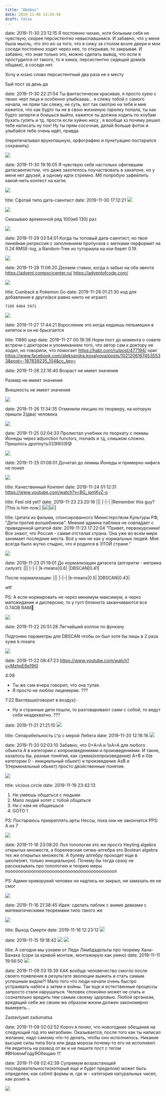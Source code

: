 ```yaml
---
title: "Abobus"
date: 2019-11-06 13:24:56
draft: false
---
```


date: 2019-11-30 23:12:15
Я постоянно чихаю, хотя больным себя не чувствую, скорее персистентно невыспавшимся. И забавно, что у меня была мысль, что это из-за того, что я сижу за столом возле двери и мои соседи постоянно ходят через нее, то открывая, то закрывая. И забавно, что зная только это, можно сделать вывод, что если я простудился от такого, то я хикка, персистентно сидящий дома(в общаке), а соседи нет.

Хочу и юзаю слово персистентный два раза не к месту

5ый пост за день да

date: 2019-11-30 22:21:54
Ты фантастически красивая, я просто хуею с твоих черт лица и особенно улыбкаааа... я слежу тобой с самого начала, не прям так слежу, не суть, вот так смотрю на тебя и мне кажется, что как будто ты не в свою жизненую тарелку попала, ты как будто заперти и боишься выйти, кажется ты должна ходить по клубам бухать гулять и тд. прости если хуйню несу , я вообще хз почему решил тебе написать ну пох! Ну ты прям сосочная, делай больше фоток и улыбайся тебе очень идёт, правда

(перепечатывал врукопашную, орфографию и пунктуацию постарался сохранить)

![](/img/vk/JyNGTJIETGg.jpg)

date: 2019-11-30 19:16:05
Я чувствую себя настолько офигевшим датасаентистом, что даже захотелось поучаствовать в хакатоне, но у меня нет друзей, а одному идти стремно. Мб попробую зафейлить какой-нить контест на кагле.

![](/img/vk/iqQBkdZYREQ.jpg)

title: Сфотай типо дата-саентист
date: 2019-11-30 17:12:21
![](/img/vk/Arh56jKQIGg.jpg)

![](/img/vk/soqx7-6nXLE.jpg)

Смазываю временной ряд 100(мб 130) раз

![](/img/vk/6Cpe7Cw8xn4.jpg)

date: 2019-11-29 03:54:01
Когда ты топовый дата-саентист, но твоя линейная регрессия с заполнением пропусков с метками перформит на 0.24 RMSE-log, а Random-Tree из туториала на изи берет 0.19.

![](/img/vk/7mzFiZS4kmA.jpg)

date: 2019-11-28 11:06:20
Делаем ставки, когда я забью на оба эвента
https://advent.compscicenter.ru/
https://adventofcode.com/

![](/img/vk/TnBxt_Ji1WI.jpg)

title: Cumback в Pokemon Go
date: 2019-11-28 01:21:30
код для добавления в други(все равно никто не играет)
```
7109 8464 5971
```

![](/img/vk/3-AC9GLuiAg.jpg)

date: 2019-11-27 17:44:21
Взросление это когда кидаешь пельмешки в кипяток и он не брызгается

title: 11890 шер
date: 2019-11-27 00:19:38
Норм пост до момента о совете встречи с доктором и упоминанием того, что автор сам к доктору не ходил, но говорили, что помогает
https://habr.com/ru/post/477194/
ориг
https://www.facebook.com/aleksandra.kovalyova/posts/10212061674535533&post=-187839235_104&cc_key=

date: 2019-11-26 22:16:40
Возраст не имеет значения

Размер не имеет значения

Внешность не имеет значения

![](/img/vk/8_qSRM937lE.jpg)

date: 2019-11-26 11:34:35
Отменили лекцию по теорверу, на которую пришли 2(два) человека

![](/img/vk/xt6byoT-L68.jpg)

date: 2019-11-25 02:04:33
Пролистал учебник по теоркату с леммы Йонеды через adjunction functors, monads и тд, слишком сложно. Пришлось дропнуть((((99(((9😰

![](/img/vk/HXg_hAv9ijE.jpg)

date: 2019-11-25 01:08:01
Дочитал до леммы Йонеды и примерно нифига не понял

![](/img/vk/sZPWGlMznT8.jpg)

title: Качественный Контент
date: 2019-11-24 01:12:31
https://www.youtube.com/watch?v=8G_jpmKyZ-o

title: Feel old yet?
date: 2019-11-23 23:20:16
|||
|-|-|
|Remember this guy?|This is him now.|
|![](/img/vk/TqnTVkCQBpk.jpg)|![](/img/vk/veVxoGv9QwM.jpg)|

title: Цитата из фильма, спонсированного Министерством Культуры РФ, "Дети против волшебников". Мнение админа паблика не совпадает с приведенной цитатой
date: 2019-11-23 17:22:04
"Привет, первокурсники! Все знают, что Россия - самая отсталая страна. Она уже во всем мире занимает последние места. Всё у них не как у нормальных людей. Мне всегда было жутко стыдно, что я родился в ЭТОЙ стране."

![](/img/vk/Vw7WvkodDb0.jpg)

date: 2019-11-23 01:19:01
До нормализации датасета (алгоритм - метрика силуэт):
|||
|-|-|
|k-means|0.6|
|DBSCAN|0.41|

После нормализации:
|||
|-|-|
|k-means|0.5|
|DBSCAN|0.43|

wtf

PS: А если нормировать не через минимум-максимум, а через матожидание и дисперсию, то у гугл блокнота заканчиваются все 0.74GB RAM🤔

![](/img/vk/xOi0NqSKnv4.jpg)

date: 2019-11-22 20:51:28
Легчайший коллок по функану

Подгоняю параметры для DBSCAN чтобы он был хотя бы лишь в 2 раза хуже k-means

![](/img/vk/kqHMNQ90YxQ.jpg)

date: 2019-11-22 08:47:23
https://www.youtube.com/watch?v=MzhpE6e19t0

4:08
- Ты же сам вчера говорил, что она тупая.
- Я просто не люблю лицемерие.
???

7:22
Вахтерша(говорит в воздух):
- Ну и странные дети пошли, то разговаривают сами с собой, то ведут себя неадекватно.
???

date: 2019-11-21 21:21:10
![](/img/vk/xgOdquLnNB0.jpg)

title: Сепарабельность L^p с мерой Лебега
date: 2019-11-20 12:16:16
![](/img/vk/BuV7hN8oUDQ.jpg)

date: 2019-11-20 02:03:10
Забавно, что 0+A=A и 1xA=A для любого обьекта A в категории с копроизведениями и произведениями. И такие, казалось бы, разные понятия, как сумма(копроизведение) A+B и 0(в категории 0 - инициальный обьект) и произведение AxB и 1(терминальный обьект) просто двойственные понятия.

![](/img/vk/U01dFMN8Oyw.jpg)

title: vicious circle
date: 2019-11-19 23:42:13
1. Не умеешь общаться с людьми
2. Мало людей хотят с тобой общаться
3. Ни с кем не общаешься
4. GOTO 1

PS: Постараюсь прикреплять арты Нессы, пока они не закончатся
PPS: А их 7

![](/img/vk/lbmqdTisgYE.jpg)

date: 2019-11-16 23:08:20
Лол топология это же просто Heyting algebra открытых множеств, а борелевская сигма-алгебра это Boolean algebra тех же открытых множеств. А булеву алгебру проходят еще в школе(нет, только инициальную). Почему бы тогда сразу не рассказывать про топологию и теорию меры лооооооооооооооооооооооооооооооооооооооооол

PS: Админ криворукий человек ни надпись не закрыл, ни замазать ее не смог

![](/img/vk/SbYos_4nwlw.jpg)

date: 2019-11-16 21:38:45
Идея: сделать паблик с аниме девками с математическими теоремами типо такого же

![](/img/vk/1CoG4T1QFp4.jpg)

title: Выход Смерти
date: 2019-11-16 12:23:12
![](/img/vk/K-GNAXOV9xU.jpg)

date: 2019-11-15 19:18:42
![](/img/vk/A9vOnkjCYHE.jpg)
![](/img/vk/jtbyb9H3bRw.jpg)

title: А сегодня мы узнаем от Леди Лямбдадельты про теорему Хана-Банаха (сори за кривой монтаж, монтажирую как умею)
date: 2019-11-11 19:56:50
![](/img/vk/0SKIJNwD_0s.jpg)

date: 2019-11-09 03:19:39
КАК вообще человечество смогло после своего появления в результате эволюции выжить и стать самым успешным видом?! Мало того что люди начали очень быстро устраивать набеги а затем и войны. Так еще и естественные процессы запросто стали нарушаться. Человек спокойно может не спать и сознательно вредить тем самым своему здоровью. Любой организм, вредящий себе же своим же образом жизни должен закономерно вымереть...

Zastavlyaet zadumatsa

date: 2019-11-09 02:02:52
Короч я понял, что новогодние обещания на следующий год это мегаобман. Оказывается, после того как ты написал желание, надо самому что-то делать, чтобы оно исполнилось. Никакие высшие силы типа бога или деда мороза почему-то его не исполняют. Не ведитесь на развод от вк и не пишите пост с тегом #ВНовомГодуЯОбещаю !!!

date: 2019-11-08 02:42:39
Супремум возрастающей последовательности(который еще и будет пределом) может быть определен, как colimit формы w, где w - категория натуральных чисел, как poset-a.

![](/img/vk/G4MK2GOIF4E.jpg)
